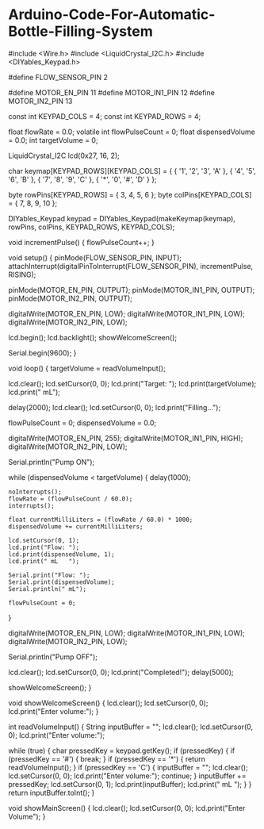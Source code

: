 # Arduino-Code-For-Automatic-Bottle-Filling-System
#include <Wire.h>
#include <LiquidCrystal_I2C.h>
#include <DIYables_Keypad.h>

#define FLOW_SENSOR_PIN 2

#define MOTOR_EN_PIN 11
#define MOTOR_IN1_PIN 12
#define MOTOR_IN2_PIN 13

const int KEYPAD_COLS = 4;
const int KEYPAD_ROWS = 4;

float flowRate = 0.0;
volatile int flowPulseCount = 0;
float dispensedVolume = 0.0;
int targetVolume = 0;

LiquidCrystal_I2C lcd(0x27, 16, 2);

char keymap[KEYPAD_ROWS][KEYPAD_COLS] = {
  { '1', '2', '3', 'A' },
  { '4', '5', '6', 'B' },
  { '7', '8', '9', 'C' },
  { '*', '0', '#', 'D' }
};

byte rowPins[KEYPAD_ROWS] = { 3, 4, 5, 6 };
byte colPins[KEYPAD_COLS] = { 7, 8, 9, 10 };

DIYables_Keypad keypad = DIYables_Keypad(makeKeymap(keymap), rowPins, colPins, KEYPAD_ROWS, KEYPAD_COLS);

void incrementPulse() {
  flowPulseCount++;
}

void setup() {
  pinMode(FLOW_SENSOR_PIN, INPUT);
  attachInterrupt(digitalPinToInterrupt(FLOW_SENSOR_PIN), incrementPulse, RISING);

  pinMode(MOTOR_EN_PIN, OUTPUT);
  pinMode(MOTOR_IN1_PIN, OUTPUT);
  pinMode(MOTOR_IN2_PIN, OUTPUT);

  digitalWrite(MOTOR_EN_PIN, LOW);
  digitalWrite(MOTOR_IN1_PIN, LOW);
  digitalWrite(MOTOR_IN2_PIN, LOW);

  lcd.begin();
  lcd.backlight();
  showWelcomeScreen();

  Serial.begin(9600);
}

void loop() {
  targetVolume = readVolumeInput();

  lcd.clear();
  lcd.setCursor(0, 0);
  lcd.print("Target: ");
  lcd.print(targetVolume);
  lcd.print(" mL");

  delay(2000);
  lcd.clear();
  lcd.setCursor(0, 0);
  lcd.print("Filling...");

  flowPulseCount = 0;
  dispensedVolume = 0.0;

  digitalWrite(MOTOR_EN_PIN, 255);
  digitalWrite(MOTOR_IN1_PIN, HIGH);
  digitalWrite(MOTOR_IN2_PIN, LOW);

  Serial.println("Pump ON");

  while (dispensedVolume < targetVolume) {
    delay(1000);

    noInterrupts();
    flowRate = (flowPulseCount / 60.0);
    interrupts();

    float currentMilliLiters = (flowRate / 60.0) * 1000;
    dispensedVolume += currentMilliLiters;

    lcd.setCursor(0, 1);
    lcd.print("Flow: ");
    lcd.print(dispensedVolume, 1);
    lcd.print(" mL   ");

    Serial.print("Flow: ");
    Serial.print(dispensedVolume);
    Serial.println(" mL");

    flowPulseCount = 0;
  }

  digitalWrite(MOTOR_EN_PIN, LOW);
  digitalWrite(MOTOR_IN1_PIN, LOW);
  digitalWrite(MOTOR_IN2_PIN, LOW);

  Serial.println("Pump OFF");

  lcd.clear();
  lcd.setCursor(0, 0);
  lcd.print("Completed!");
  delay(5000);

  showWelcomeScreen();
}

void showWelcomeScreen() {
  lcd.clear();
  lcd.setCursor(0, 0);
  lcd.print("Enter volume:");
}

int readVolumeInput() {
  String inputBuffer = "";
  lcd.clear();
  lcd.setCursor(0, 0);
  lcd.print("Enter volume:");

  while (true) {
    char pressedKey = keypad.getKey();
    if (pressedKey) {
      if (pressedKey == '#') {
        break;
      }
      if (pressedKey == '*') {
        return readVolumeInput();
      }
      if (pressedKey == 'C') {
        inputBuffer = "";
        lcd.clear();
        lcd.setCursor(0, 0);
        lcd.print("Enter volume:");
        continue;
      }
      inputBuffer += pressedKey;
      lcd.setCursor(0, 1);
      lcd.print(inputBuffer);
      lcd.print(" mL ");
    }
  }
  return inputBuffer.toInt();
}

void showMainScreen() {
  lcd.clear();
  lcd.setCursor(0, 0);
  lcd.print("Enter Volume");
}
